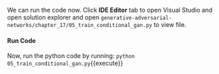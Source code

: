 We can run the code now. Click **IDE Editor** tab to open Visual Studio and open solution explorer and open `generative-adversarial-networks/chapter_17/05_train_conditional_gan.py` to view file.

#### Run Code

Now, run the python code by running: `python 05_train_conditional_gan.py`{{execute}}
